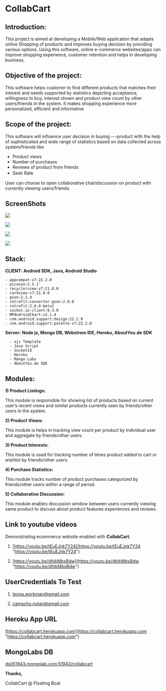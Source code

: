 # CollabCart

Introduction: 
--
This project is aimed at developing a Mobile/Web application that adapts online Shopping of products and improves buying decision by providing various options. Using this software, online e-commerce websites/apps can improve shopping experience, customer retention and helps in developing business. 

Objective of the project:
---
 This software helps customer to find different products that matches their interest and needs supported by statistics depicting acceptance, willingness to buy, interest shown and product view count by other users/friends in the system. It makes shopping experience more personalized, efficient and informative.

 Scope of the project:
---
 This software will influence user decision in buying ---product with the help of sophisticated and wide range of statistics based on data collected across system/friends like 

 - Product views 
 - Number of purchases  
 - Reviews of product from friends 
 - Seek Rate 　　　　


User can choose to open collaborative chat/discussion on product with currently viewing users/friends. 


ScreenShots
--
![](https://he-s3.s3.amazonaws.com/media/screenshots/7e0cdf47e0a5f8device-2015-09-27-205300.png?Signature=fQdgOR1OK60303nq1c1votqiE88%3D&Expires=1443422116&AWSAccessKeyId=AKIAJLE6MUHDYS3HN6YQ)

![](https://he-s3.s3.amazonaws.com/media/screenshots/87e5e4287e3da5device-2015-09-27-205325.png?Signature=JcL%2BntJOPQCsfGagW1ZVuWWhgXk%3D&Expires=1443422116&AWSAccessKeyId=AKIAJLE6MUHDYS3HN6YQ)

![](https://he-s3.s3.amazonaws.com/media/screenshots/a0286fba023d0fdevice-2015-09-27-205423.png?Signature=13ZhOZriviyWcg0V%2FOMYOnbXkOQ%3D&Expires=1443422116&AWSAccessKeyId=AKIAJLE6MUHDYS3HN6YQ)

![](https://he-s3.s3.amazonaws.com/media/screenshots/a43f0fda433510device-2015-09-27-205439.png?Signature=FWIHJfK%2BAbiFVKK3d7v8%2FUEasUw%3D&Expires=1443422116&AWSAccessKeyId=AKIAJLE6MUHDYS3HN6YQ)

Stack: 
--
**CLIENT:** **Android SDK, Java, Android Studio**

	- appcompat-v7:22.2.0
	- picasso:2.5.1'
	- recyclerview-v7:21.0.0
	- cardview-v7:21.0.0
	- gson:2.2.4
	- retrofit:converter-gson:2.0.0
	- retrofit:2.0.0-beta1
	- socket.io-client:0.3.0
	- MPAndroidChart:v2.1.4
	- com.android.support:design:22.2.0
	- com.android.support:palette-v7:22.2.0 

**Server:** **Node js, Mongo DB, Webstrom IDE, Heroku, AboutYou.de SDK**

	  - ejs Template
	  - Java Script
	  - SocketIO
	  - Heroku
	  - Mango Labs
	  - AboutYou.de SDK

Modules: 
---
**1) Product Listings:** 

This module is responsible for showing list of products based on current user’s recent views and similar products currently seen by friends/other users in the system. 

**2) Product Views:** 

This module is helps in tracking view count per product by individual user and aggregate by friends/other users. 

**3) Product Interests:** 

This module is used for tracking number of times product added to cart or wishlist by friends/other users. 

**4) Purchase Statistics:** 

This module tracks number of product purchases categorized by friends/other users within a range of period. 

**5) Collaborative Discussion:**

This module enables discussion window between users currently viewing same product to discuss about product features experiences and reviews.

Link to youtube videos
--- 
Demonstrating ecommerce website enabled with **CollabCart**.

1) [https://youtu.be/tEuEJnk7Y24](https://youtu.be/tEuEJnk7Y24 "https://youtu.be/tEuEJnk7Y24")

2) [https://youtu.be/dItikMbxBdw](https://youtu.be/dItikMbxBdw "https://youtu.be/dItikMbxBdw")



UserCredentials To Test
--

1) leona.workman@gmail.com

2) camacho.nolan@gmail.com

Heroku App URL
--
[https://collabcart.herokuapp.com](https://collabcart.herokuapp.com "https://collabcart.herokuapp.com")


MongoLabs DB
--
[ds051943.mongolab.com:51943/collabcart](ds051943.mongolab.com:51943/collabcart "ds051943.mongolab.com:51943/collabcart")

**Thanks,**

CollabCart @ Floating Boat 